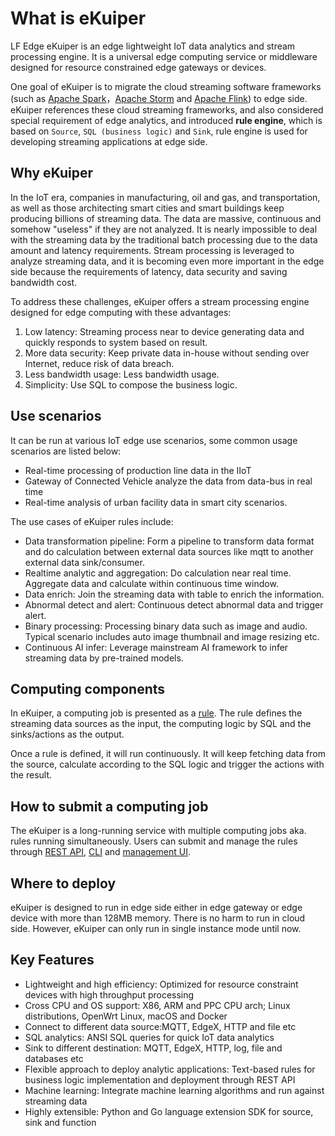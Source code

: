 # What is eKuiper

LF Edge eKuiper is an edge lightweight IoT data analytics and stream processing engine. It is a universal edge computing service or middleware designed for resource constrained edge gateways or devices. 

One goal of eKuiper is to migrate the cloud streaming software frameworks (such as [Apache Spark](https://spark.apache.org)，[Apache Storm](https://storm.apache.org) and [Apache Flink](https://flink.apache.org)) to edge side.  eKuiper references these cloud streaming frameworks, and also considered special requirement of edge analytics, and introduced **rule engine**, which is based on ``Source``, ``SQL (business logic)`` and ``Sink``, rule engine is used for developing streaming applications at edge side.

## Why eKuiper

In the IoT era, companies in manufacturing, oil and gas, and transportation, as well as those architecting smart cities and smart buildings keep producing billions of streaming data. The data are massive, continuous and somehow "useless" if they are not analyzed. It is nearly impossible to deal with the streaming data by the traditional batch processing due to the data amount and latency requirements. Stream processing is leveraged to analyze streaming data, and it is becoming even more important in the edge side because the requirements of latency, data security and saving bandwidth cost.

To address these challenges, eKuiper offers a stream processing engine designed for edge computing with these advantages:

1. Low latency: Streaming process near to device generating data and quickly responds to system based on result.
2. More data security: Keep private data in-house without sending over Internet, reduce risk of data breach.
3. Less bandwidth usage: Less bandwidth usage.
4. Simplicity: Use SQL to compose the business logic.

## Use scenarios

It can be run at various IoT edge use scenarios, some common usage scenarios are listed below:

- Real-time processing of production line data in the IIoT
- Gateway of Connected Vehicle analyze the data from data-bus in real time
- Real-time analysis of urban facility data in smart city scenarios. 

The use cases of eKuiper rules include:

- Data transformation pipeline: Form a pipeline to transform data format and do calculation between external data sources like mqtt to another external data sink/consumer.
- Realtime analytic and aggregation: Do calculation near real time. Aggregate data and calculate within continuous time window.
- Data enrich: Join the streaming data with table to enrich the information.
- Abnormal detect and alert: Continuous detect abnormal data and trigger alert.
- Binary processing: Processing binary data such as image and audio. Typical scenario includes auto image thumbnail and image resizing etc.
- Continuous AI infer: Leverage mainstream AI framework to infer streaming data by pre-trained models.

## Computing components

In eKuiper, a computing job is presented as a [rule](rules.md). The rule defines the streaming data sources as the input, the computing logic by SQL and the sinks/actions as the output. 

Once a rule is defined, it will run continuously. It will keep fetching data from the source, calculate according to the SQL logic and trigger the actions with the result. 

## How to submit a computing job

The eKuiper is a long-running service with multiple computing jobs aka. rules running simultaneously. Users can submit and manage the rules through [REST API](../operation/restapi/overview.md), [CLI](../operation/cli/overview.md) and [management UI](../operation/manager-ui/overview.md).

## Where to deploy

eKuiper is designed to run in edge side either in edge gateway or edge device with more than 128MB memory. There is no harm to run in cloud side. However, eKuiper can only run in single instance mode until now.

## Key Features

- Lightweight and high efficiency: Optimized for resource constraint devices with high throughput processing
- Cross CPU and OS support: X86, ARM and PPC CPU arch; Linux distributions, OpenWrt Linux, macOS and Docker
- Connect to different data source:MQTT, EdgeX, HTTP and file etc
- SQL analytics: ANSI SQL queries for quick IoT data analytics
- Sink to different destination: MQTT, EdgeX, HTTP, log, file and databases etc
- Flexible approach to deploy analytic applications: Text-based rules for business logic implementation and deployment through REST API
- Machine learning: Integrate machine learning algorithms and run against streaming data
- Highly extensible: Python and Go language extension SDK for source, sink and function